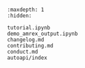 ```{include} ../README.md
```

```{toctree}
:maxdepth: 1
:hidden:

tutorial.ipynb
demo_amrex_output.ipynb
changelog.md
contributing.md
conduct.md
autoapi/index
```